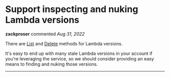 # Support inspecting and nuking Lambda versions

**zackproser** commented *Aug 31, 2022*

There are [List](https://docs.aws.amazon.com/lambda/latest/dg/API_ListLayerVersions.html) and [Delete](https://docs.aws.amazon.com/lambda/latest/dg/API_DeleteLayerVersion.html) methods for Lambda versions. 

It's easy to end up with many stale Lambda versions in your account if you're leveraging the service, so we should consider providing an easy means to finding and nuking those versions. 
<br />
***


